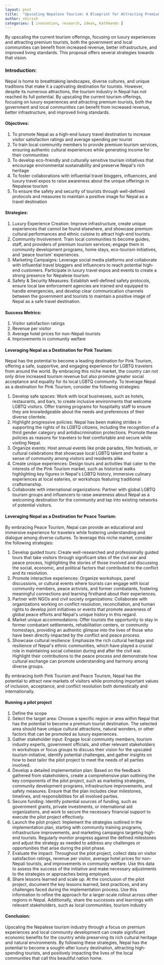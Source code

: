 ```yaml
---
layout: post
title:  "Upscaling Nepalese Tourism: A Blueprint for Attracting Premium Tourists and Enhancing Local Community Development"
author: shirish
categories: [ innovation, research, ideas, Kathmandu ]
---
```


By upscaling the current tourism offerings, focusing on luxury experiences and attracting premium tourists, both the government and local communities can benefit from increased revenue, better infrastructure, and improved living standards. This proposal offers several strategies towards that vision.

### Introduction:
Nepal is home to breathtaking landscapes, diverse cultures, and unique traditions that make it a captivating destination for tourists. However, despite its numerous attractions, the tourism industry in Nepal has not reached its full potential. By upscaling the current tourism offerings, focusing on luxury experiences and attracting premium tourists, both the government and local communities can benefit from increased revenue, better infrastructure, and improved living standards.

#### Objectives:
1. To promote Nepal as a high-end luxury travel destination to increase visitor satisfaction ratings and average spending per tourist
2. To train local community members to provide premium tourism services, ensuring authentic cultural experiences while generating income for their communities
3. To develop eco-friendly and culturally sensitive tourism initiatives that encourage environmental sustainability and preserve Nepal's rich heritage
4. To foster collaborations with influential travel bloggers, influencers, and luxury travel expos to raise awareness about the unique offerings in Nepalese tourism
5. To ensure the safety and security of tourists through well-defined protocols and measures to maintain a positive image for Nepal as a travel destination

#### Strategies:
1. Luxury Experience Creation: Improve infrastructure, create unique experiences that cannot be found elsewhere, and showcase premium cultural performances and ethnic cuisine to
attract high-end tourists.
2. Community Involvement: Train local communities to become guides, staff, and providers of premium tourism services; engage them in community development programs, home stays,
eco-tourism initiatives, and 'peace tourism' experiences.
3. Marketing Campaigns: Leverage social media platforms and collaborate with influential travel bloggers and influencers to reach potential high-end customers. Participate in
luxury travel expos and events to create a strong presence for Nepalese tourism.
4. Safety & Security Measures: Establish well-defined safety protocols, ensure local law enforcement agencies are trained and equipped to handle emergencies, and develop clear
communication channels between the government and tourists to maintain a positive image of Nepal as a safe travel destination.

#### Success Metrics:
1. Visitor satisfaction ratings
2. Revenue per visitor
3. Average hotel prices for non-Nepali tourists
4. Improvements in community welfare

#### Leveraging Nepal as a Destination for Pink Tourism:
Nepal has the potential to become a leading destination for Pink Tourism, offering a safe, supportive, and engaging experience for LGBTQ travelers from around the world. By embracing this niche market, the country can not only drive increased tourism revenue but also promote greater social acceptance and equality for its local LGBTQ community. To leverage Nepal as a destination for Pink Tourism, consider the following strategies:

1. Develop safe spaces: Work with local businesses, such as hotels, restaurants, and bars, to create inclusive environments that welcome LGBTQ visitors. Offer training programs
for hospitality staff to ensure they are knowledgeable about the needs and preferences of their diverse clientele.
2. Highlight progressive policies: Nepal has been making strides in supporting the rights of its LGBTQ citizens, including the recognition of a third gender category and
antidiscrimination protections. Promote these policies as reasons for travelers to feel comfortable and secure while visiting Nepal.
3. Organize events: Host annual events like pride parades, film festivals, or cultural celebrations that showcase local LGBTQ talent and foster a sense of community among
visitors and residents alike.
4. Create unique experiences: Design tours and activities that cater to the interests of the Pink Tourism market, such as historical walks highlighting key figures in Nepal's
LGBTQ history, immersive culinary experiences at local eateries, or workshops featuring traditional craftsmanship.
5. Collaborate with international organizations: Partner with global LGBTQ tourism groups and influencers to raise awareness about Nepal as a welcoming destination for the
community and tap into existing networks of potential visitors.

#### Leveraging Nepal as a Destination for Peace Tourism:
By embracing Peace Tourism, Nepal can provide an educational and immersive experience for travelers while fostering understanding and dialogue among diverse cultures. To leverage this niche market, consider the following strategies:

1. Develop guided tours: Create well-researched and professionally guided tours that take visitors through significant sites of the civil war and peace process, highlighting the stories of those involved and discussing the social, economic, and political factors that contributed to the conflict and its resolution.
2. Promote interactive experiences: Organize workshops, panel discussions, or cultural events where tourists can engage with local community members, peace activists, and former combatants, fostering meaningful connections and learning firsthand about their experiences.
3. Partner with NGOs and civil society organizations: Collaborate with organizations working on conflict resolution, reconciliation, and human rights to develop joint initiatives or events that promote awareness of global peace efforts and Nepal's unique history in this regard.
4. Market unique accommodations: Offer tourists the opportunity to stay in former combatant settlements, rehabilitation centers, or community homestays, providing an authentic glimpse into the lives of those who have been directly impacted by the conflict and peace process.
5. Showcase cultural resilience: Emphasize the rich cultural heritage and resilience of Nepal's ethnic communities, which have played a crucial role in maintaining social cohesion during and after the civil war. Highlight their contributions to the peace process and demonstrate how cultural exchange can promote understanding and harmony among
diverse groups.

By embracing both Pink Tourism and Peace Tourism, Nepal has the potential to attract new markets of visitors while promoting important values of inclusion, acceptance, and conflict resolution both domestically and internationally.

#### Running a pilot project

1. Define the scope
2. Select the target area: Choose a specific region or area within Nepal that has the potential to become a premium tourist destination. The selected area should have unique
cultural attractions, natural wonders, or other factors that can be promoted as luxury experiences.
3. Gather stakeholder input: Engage local community members, tourism industry experts, government officials, and other relevant stakeholders in workshops or focus groups to discuss their vision for the upscaled tourism initiative, identify potential challenges, and gather insights on how to best tailor the pilot project to meet the needs of all parties involved.
4. Develop a detailed implementation plan: Based on the feedback gathered from stakeholders, create a comprehensive plan outlining the key components of the pilot project, such as marketing strategies, community development programs, infrastructure improvements, and safety measures. Ensure that the plan includes clear milestones, timelines, and responsibilities for all involved parties.
5. Secure funding: Identify potential sources of funding, such as government grants, private investments, or international aid organizations, and work to secure the necessary financial support to execute the pilot project effectively.
6. Launch the pilot project: Implement the strategies outlined in the implementation plan, starting with community training programs, infrastructure improvements, and marketing campaigns targeting high-end tourists. Regularly monitor progress against the defined milestones and adjust the strategy as needed to address any challenges or opportunities that arise during the pilot phase.
7. Evaluate the impact: Throughout the pilot project, collect data on visitor satisfaction ratings, revenue per visitor, average hotel prices for non-Nepali tourists, and improvements in community welfare. Use this data to assess the success of the initiative and make necessary adjustments to the strategies or approaches being employed.
8. Share lessons learned and scale up: At the conclusion of the pilot project, document the key lessons learned, best practices, and any challenges faced during the implementation process. Use this information to refine the approach for a larger-scale rollout across other regions in Nepal. Additionally, share the successes and learnings with relevant stakeholders, such as local communities, tourism industry


#### Conclusion:
Upscaling the Nepalese tourism industry through a focus on premium experiences and local community development can create significant economic benefits for the country while preserving its rich cultural heritage and natural environments. By following these strategies, Nepal has the potential to become a sought-after luxury destination, attracting high-spending tourists, and positively impacting the lives of the local communities that call this beautiful nation home.

